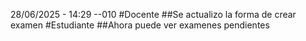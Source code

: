 28/06/2025 - 14:29 --010
#Docente
##Se actualizo la forma de crear examen
#Estudiante
##Ahora puede ver examenes pendientes
